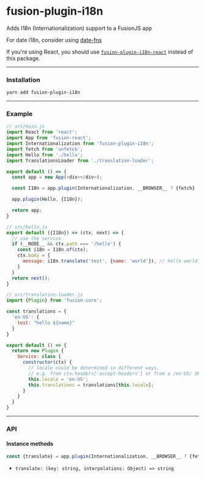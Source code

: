 # fusion-plugin-i18n

Adds I18n (Internationalization) support to a FusionJS app

For date i18n, consider using [date-fns](https://date-fns.org/)

If you're using React, you should use [`fusion-plugin-i18n-react`](../fusion-plugin-i18n-react) instead of this package.

---

### Installation

```sh
yarn add fusion-plugin-i18n
```

---

### Example

```js
// src/main.js
import React from 'react';
import App from 'fusion-react';
import Internationalization from 'fusion-plugin-i18n';
import fetch from 'unfetch';
import Hello from './hello';
import TranslationsLoader from './translation-loader';

export default () => {
  const app = new App(<div></div>);

  const I18n = app.plugin(Internationalization, __BROWSER__ ? {fetch} : {TranslationsLoader});

  app.plugin(Hello, {I18n});

  return app;
}

// src/hello.js
export default ({I18n}) => (ctx, next) => {
  // use the service
  if (__NODE__ && ctx.path === '/hello') {
    const i18n = I18n.of(ctx);
    ctx.body = {
      message: i18n.translate('test', {name: 'world'}), // hello world
    }
  }
  return next();
}

// src/translation-loader.js
import {Plugin} from 'fusion-core';

const translations = {
  'en-US': {
    test: "hello ${name}"
  }
}

export default () => {
  return new Plugin {
    Service: class {
      constructor(ctx) {
        // locale could be determined in different ways,
        // e.g. from ctx.headers['accept-headers'] or from a /en-US/ URL
        this.locale = 'en-US';
        this.translations = translations[this.locale];
      }
    }
  }
}
```

---

### API

#### Instance methods

```js
const {translate} = app.plugin(Internationalization, __BROWSER__ ? {fetch} : {TranslationsLoader}).of();
```

- `translate: (key: string, interpolations: Object) => string`
